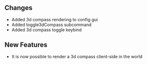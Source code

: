 ## Changes
- Added 3d compass rendering to config gui
- Added toggle3dCompass subcommand
- Added 3d compass toggle keybind

## New Features
- It is now possible to render a 3d compass client-side in the world